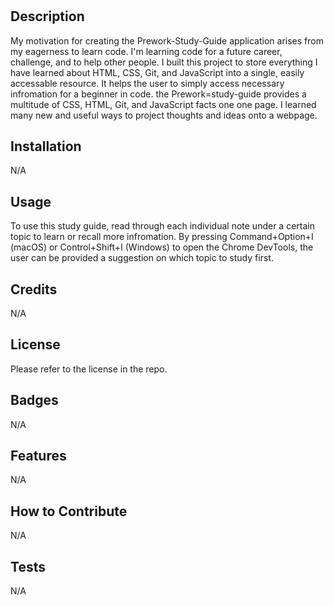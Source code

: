 # <Your-Project-Title>

## Description
My motivation for creating the Prework-Study-Guide application arises from my eagerness to learn code. I'm learning code for a future career, challenge, and to help other people. I built this project to store everything I have learned about HTML, CSS, Git, and JavaScript into a single, easily accessable resource. It helps the user to  simply access necessary infromation for a beginner in code. the Prework=study-guide provides a multitude of CSS, HTML, Git, and JavaScript facts one one page. I learned many new and useful ways to project thoughts and ideas onto a webpage.

## Installation

N/A

## Usage

To use this study guide, read through each individual note under a certain topic to learn or recall more infromation. By pressing Command+Option+I (macOS) or Control+Shift+I (Windows) to open the Chrome DevTools, the user can be provided a suggestion on which topic to study first.

## Credits

N/A

## License

Please refer to the license in the repo.


## Badges

N/A

## Features

N/A

## How to Contribute

N/A

## Tests

N/A